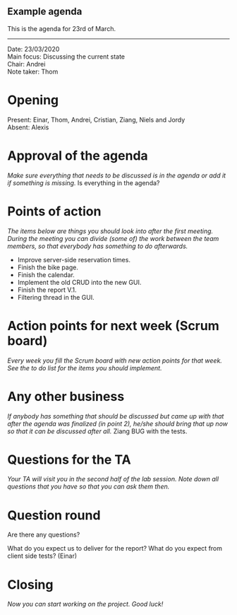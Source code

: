 ## Example agenda

This is the agenda for 23rd of March. 

---

Date:           23/03/2020\
Main focus:     Discussing the current state\
Chair:          Andrei\
Note taker:     Thom


# Opening
Present: Einar, Thom, Andrei, Cristian, Ziang, Niels and Jordy\
Absent: Alexis

# Approval of the agenda
*Make sure everything that needs to be discussed is in the agenda or add it if something is missing.*
Is everything in the agenda?

# Points of action
*The items below are things you should look into after the first meeting. During the meeting you can divide (some of) the work between the team members, so that everybody has something to do afterwards.*
* Improve server-side reservation times.
* Finish the bike page.
* Finish the calendar.
* Implement the old CRUD into the new GUI.
* Finish the report V.1.
* Filtering thread in the GUI.


# Action points for next week (Scrum board)
*Every week you fill the Scrum board with new action points for that week. See the to do list for the items you should implement.*


# Any other business
*If anybody has something that should be discussed but came up with that after the agenda was finalized (in point 2), he/she should bring that up now so that it can be discussed after all.*
Ziang BUG with the tests.

# Questions for the TA
*Your TA will visit you in the second half of the lab session. Note down all questions that you have so that you can ask them then.*

# Question round
Are there any questions?

What do you expect us to deliver for the report?
What do you expect from client side tests? (Einar)





# Closing
*Now you can start working on the project. Good luck!*
